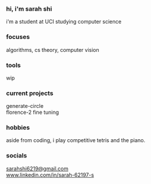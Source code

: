 ### hi, i'm sarah shi
i'm a student at UCI studying computer science
### focuses
algorithms, cs theory, computer vision
  
### tools
wip  
  
### current projects
generate-circle  
florence-2 fine tuning
  
### hobbies
aside from coding, i play competitive tetris and the piano.
  
### socials
sarahshi6219@gmail.com  
www.linkedin.com/in/sarah-62197-s

<!--
**stellurion/stellurion** is a ✨ _special_ ✨ repository because its `README.md` (this file) appears on your GitHub profile.

Here are some ideas to get you started:

- 🔭 I’m currently working on ...
- 🌱 I’m currently learning ...
- 👯 I’m looking to collaborate on ...
- 🤔 I’m looking for help with ...
- 💬 Ask me about ...
- 📫 How to reach me: ...
- 😄 Pronouns: ...
- ⚡ Fun fact: ...
-->
